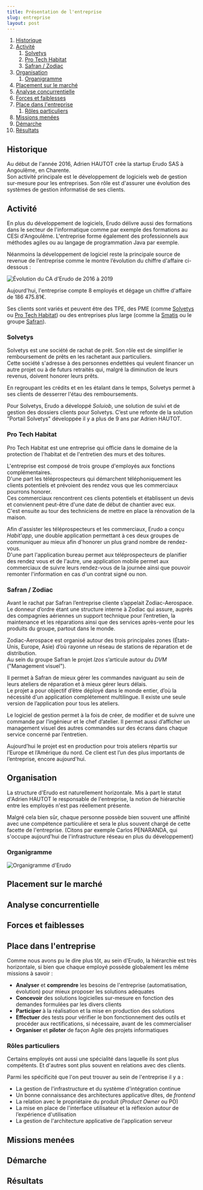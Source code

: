 ```yaml
---
title: Présentation de l'entreprise
slug: entreprise
layout: post
---
```


1. [Historique](#historique)
1. [Activité](#activité)
   1. [Solvetys](#solvetys)
   1. [Pro Tech Habitat](#pro-tech-habitat)
   1. [Safran / Zodiac](#safran--zodiac)
1. [Organisation](#organisation)
   1. [Organigramme](#organigramme)
1. [Placement sur le marché](#placement-sur-le-marché)
1. [Analyse concurrentielle](#analyse-concurrentielle)
1. [Forces et faiblesses](#forces-et-faiblesses)
1. [Place dans l'entreprise](#place-dans-lentreprise)
   1. [Rôles particuliers](#rôles-particuliers)
1. [Missions menées](#missions-menées)
1. [Démarche](#démarche)
1. [Résultats](#résultats)

## Historique

Au début de l'année 2016, Adrien HAUTOT crée la startup Erudo SAS à Angoulême, en Charente.\
Son activité principale est le développement de logiciels web de gestion sur-mesure pour les entreprises. Son rôle est d'assurer une évolution des systèmes de gestion informatisé de ses clients.

## Activité

En plus du développement de logiciels, Erudo délivre aussi des formations dans le secteur de l'informatique comme par exemple des formations au CESi d'Angoulême. L'entreprise forme également des professionnels aux méthodes agiles ou au langage de programmation Java par exemple.

Néanmoins la développement de logiciel reste la principale source de revenue de l’entreprise comme le montre l’évolution du chiffre d'affaire ci-dessous :

![Évolution du CA d'Erudo de 2016 à 2019](./EvolutionCAErudo.png)

Aujourd'hui, l'entreprise compte 8 employés et dégage un chiffre d'affaire de 186 475.81€.

Ses clients sont variés et peuvent être des TPE, des PME (comme [Solvetys](https://solvetys.com/) ou [Pro Tech Habitat](https://www.protechhabitat.fr/)) ou des entreprises plus large (comme la [Smatis](https://www.smatis.fr/) ou le groupe [Safran](https://www.safran-group.com/fr)).

### Solvetys

Solvetys est une société de rachat de prêt. Son rôle est de simplifier le remboursement de prêts en les rachetant aux particuliers.\
Cette société s'adresse à des personnes endettées qui veulent financer un autre projet ou à de futurs retraités qui, malgré la diminution de leurs revenus, doivent honorer leurs prêts.

En regroupant les crédits et en les étalant dans le temps, Solvetys permet à ses clients de desserrer l'étau des remboursements.

Pour Solvetys, Erudo a développé *Soluiob*, une solution de suivi et de gestion des dossiers clients pour Solvetys. C’est une refonte de la solution "Portail Solvetys" développée il y a plus de 9 ans par Adrien HAUTOT.

### Pro Tech Habitat

Pro Tech Habitat est une entreprise qui officie dans le domaine de la protection de l'habitat et de l'entretien des murs et des toitures.

L'entreprise est composé de trois groupe d'employés aux fonctions complémentaires.\
D'une part les téléprospecteurs qui démarchent téléphoniquement les clients potentiels et prévoient des rendez vous que les commerciaux pourrons honorer.\
Ces commerciaux rencontrent ces clients potentiels et établissent un devis et conviennent peut-être d'une date de début de chantier avec eux.\
C'est ensuite au tour des techniciens de mettre en place la rénovation de la maison.

Afin d'assister les téléprospecteurs et les commerciaux, Erudo a conçu *Habit'app*, une double application permettant à ces deux groupes de communiquer au mieux afin d'honorer un plus grand nombre de rendez-vous.\
D'une part l'application bureau permet aux téléprospecteurs de planifier des rendez vous et de l'autre, une application mobile permet aux commerciaux de suivre leurs rendez-vous de la journée ainsi que pouvoir remonter l'information en cas d'un contrat signé ou non.

### Safran / Zodiac

Avant le rachat par Safran l’entreprise cliente s’appelait Zodiac-Aerospace.\
Le donneur d’ordre étant une structure interne à Zodiac qui assure, auprès des compagnies aériennes un support technique pour l’entretien, la maintenance et les réparations ainsi que des services après-vente pour les produits du groupe, partout dans le monde.

Zodiac-Aerospace est organisé autour des trois principales zones (États-Unis, Europe, Asie) d’où rayonne un réseau de stations de réparation et de distribution.\
Au sein du groupe Safran le projet *Izos* s’articule autour du *DVM* ("Management visuel").

Il permet à Safran de mieux gérer les commandes naviguant au sein de leurs ateliers de réparation et à mieux gérer leurs délais.\
Le projet a pour objectif d’être déployé dans le monde entier, d’où la nécessité d'un application complétement multilingue. Il existe une seule version de l’application pour tous les ateliers.

Le logiciel de gestion permet à la fois de créer, de modifier et de suivre une commande par l’ingénieur et le chef d’atelier. Il permet aussi d’afficher un management visuel des autres commandes sur des écrans dans chaque service concerné par l’entretien.

Aujourd’hui le projet est en production pour trois ateliers répartis sur l’Europe et
l’Amérique du nord. Ce client est l’un des plus importants de l’entreprise, encore aujourd'hui.

## Organisation

La structure d'Erudo est naturellement horizontale. Mis à part le statut d'Adrien HAUTOT le responsable de l'entreprise, la notion de hiérarchie entre les employés n'est pas réellement présente.

Malgré cela bien sûr, chaque personne possède bien souvent une affinité avec une compétence particulière et sera le plus souvent chargé de cette facette de l'entreprise. (Citons par exemple Carlos PENARANDA, qui s'occupe aujourd'hui de l'infrastructure réseau en plus du développement)

### Organigramme

![Organigramme d'Erudo](./Organigramme.png)

## Placement sur le marché

## Analyse concurrentielle

## Forces et faiblesses

## Place dans l'entreprise

Comme nous avons pu le dire plus tôt, au sein d'Erudo, la hiérarchie est très horizontale, si bien que chaque employé possède globalement les même missions à savoir :

- **Analyser** et **comprendre** les besoins de l'entreprise (automatisation, évolution) pour mieux proposer les solutions adéquates
- **Concevoir** des solutions logicielles sur-mesure en fonction des demandes formulées par les divers clients
- **Participer** à la réalisation et la mise en production des solutions
- **Effectuer** des tests pour vérifier le bon fonctionnement des outils et procéder aux rectifications, si nécessaire, avant de les commercialiser
- **Organiser** et **piloter** de façon Agile des projets informatiques

### Rôles particuliers

Certains employés ont aussi une spécialité dans laquelle ils sont plus compétents. Et d'autres sont plus souvent en relations avec des clients.

Parmi les spécificité que l'on peut trouver au sein de l'entreprise il y a :

- La gestion de l'infrastructure et du système d'intégration continue
- Un bonne connaissance des architectures applicative dîtes, de *frontend*
- La relation avec le propriétaire du produit (*Product Owner* ou PO)
- La mise en place de l'interface utilisateur et la réflexion autour de l’expérience d'utilisation
- La gestion de l'architecture applicative de l'application serveur

## Missions menées

## Démarche

## Résultats